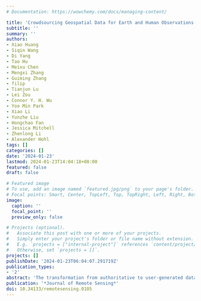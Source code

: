 ```yaml
---
# Documentation: https://wowchemy.com/docs/managing-content/

title: 'Crowdsourcing Geospatial Data for Earth and Human Observations: A Review'
subtitle: ''
summary: ''
authors:
- Xiao Huang
- Siqin Wang
- Di Yang
- Tao Hu
- Meixu Chen
- Mengxi Zhang
- Guiming Zhang
- filip
- Tianjun Lu
- Lei Zou
- Connor Y. H. Wu
- Yoo Min Park
- Xiao Li
- Yunzhe Liu
- Hongchao Fan
- Jessica Mitchell
- Zhenlong Li
- Alexander Hohl
tags: []
categories: []
date: '2024-01-23'
lastmod: 2024-01-23T14:04:18+08:00
featured: false
draft: false

# Featured image
# To use, add an image named `featured.jpg/png` to your page's folder.
# Focal points: Smart, Center, TopLeft, Top, TopRight, Left, Right, BottomLeft, Bottom, BottomRight.
image:
  caption: ''
  focal_point: ''
  preview_only: false

# Projects (optional).
#   Associate this post with one or more of your projects.
#   Simply enter your project's folder or file name without extension.
#   E.g. `projects = ["internal-project"]` references `content/project/deep-learning/index.md`.
#   Otherwise, set `projects = []`.
projects: []
publishDate: '2024-01-23T06:04:07.291719Z'
publication_types:
- '2'
abstract: 'The transformation from authoritative to user-generated data landscapes has garnered considerable attention, notably with the proliferation of crowdsourced geospatial data. Facilitated by advancements in digital technology and high-speed communication, this paradigm shift has democratized data collection, obliterating traditional barriers between data producers and users. While previous literature has compartmentalized this subject into distinct platforms and application domains, this review offers a holistic examination of crowdsourced geospatial data. Employing a narrative review approach due to the interdisciplinary nature of the topic, we investigate both human and Earth observations through crowdsourced initiatives. This review categorizes the diverse applications of these data and rigorously examines specific platforms and paradigms pertinent to data collection. Furthermore, it addresses salient challenges, encompassing data quality, inherent biases, and ethical dimensions. We contend that this thorough analysis will serve as an invaluable scholarly resource, encapsulating the current state-of-the-art in crowdsourced geospatial data, and offering strategic directions for future interdisciplinary research and applications across various sectors.'
publication: '*Journal of Remote Sensing*'
doi: 10.34133/remotesensing.0105
---
```

